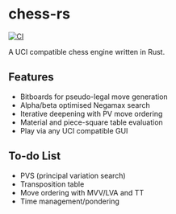 # chess-rs

[![CI](https://github.com/tomcant/chess-rs/actions/workflows/ci.yml/badge.svg)](https://github.com/tomcant/chess-rs/actions/workflows/ci.yml)

A UCI compatible chess engine written in Rust.

## Features

- Bitboards for pseudo-legal move generation
- Alpha/beta optimised Negamax search
- Iterative deepening with PV move ordering
- Material and piece-square table evaluation
- Play via any UCI compatible GUI

## To-do List

- PVS (principal variation search)
- Transposition table
- Move ordering with MVV/LVA and TT
- Time management/pondering
